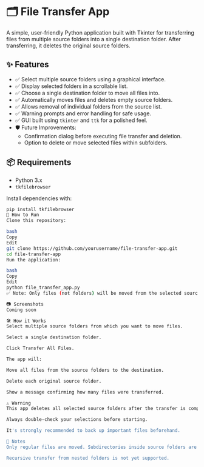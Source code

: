 # 🗂️ File Transfer App

A simple, user-friendly Python application built with Tkinter for transferring files from multiple source folders into a single destination folder. After transferring, it deletes the original source folders.

## ✨ Features

- ✅ Select multiple source folders using a graphical interface.
- ✅ Display selected folders in a scrollable list.
- ✅ Choose a single destination folder to move all files into.
- ✅ Automatically moves files and deletes empty source folders.
- ✅ Allows removal of individual folders from the source list.
- ✅ Warning prompts and error handling for safe usage.
- ✅ GUI built using `tkinter` and `ttk` for a polished feel.
- 🛡️ Future Improvements:
  - Confirmation dialog before executing file transfer and deletion.
  - Option to delete or move selected files within subfolders.

## 📦 Requirements

- Python 3.x
- `tkfilebrowser`

Install dependencies with:

```bash
pip install tkfilebrowser
🚀 How to Run
Clone this repository:

bash
Copy
Edit
git clone https://github.com/yourusername/file-transfer-app.git
cd file-transfer-app
Run the application:

bash
Copy
Edit
python file_transfer_app.py
✅ Note: Only files (not folders) will be moved from the selected source directories.

📷 Screenshots
Coming soon

🛠️ How it Works
Select multiple source folders from which you want to move files.

Select a single destination folder.

Click Transfer All Files.

The app will:

Move all files from the source folders to the destination.

Delete each original source folder.

Show a message confirming how many files were transferred.

⚠️ Warning
This app deletes all selected source folders after the transfer is completed.

Always double-check your selections before starting.

It's strongly recommended to back up important files beforehand.

📌 Notes
Only regular files are moved. Subdirectories inside source folders are ignored.

Recursive transfer from nested folders is not yet supported.

